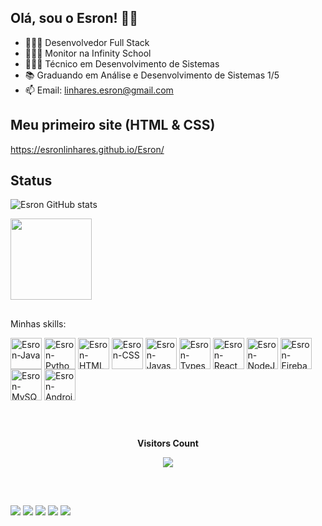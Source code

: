 ## Olá, sou o Esron! 👋😎

- 🧑🏽‍💻 Desenvolvedor Full Stack
- 👨🏽‍🏫 Monitor na Infinity School
- 👨🏽‍🎓 Técnico em Desenvolvimento de Sistemas
- 📚 Graduando em Análise e Desenvolvimento de Sistemas 1/5
- 📫 Email: linhares.esron@gmail.com

## Meu primeiro site (HTML & CSS)

https://esronlinhares.github.io/Esron/

## Status
![Esron GitHub stats](https://github-readme-stats.vercel.app/api?username=esronlinhares&show_icons=true&theme=github_dark)

<img height="130em" src="https://github-readme-stats.vercel.app/api/top-langs/?username=esronlinhares&layout=compact&langs_count=7&theme=github_dark"/>

##

Minhas skills:
<div style="display: inline_block">
  <img align="center" alt="Esron-Java" height="50" width="50" src="https://cdn.jsdelivr.net/gh/devicons/devicon@latest/icons/java/java-original-wordmark.svg">
  <img align="center" alt="Esron-Python" height="50" width="50" src="https://cdn.jsdelivr.net/gh/devicons/devicon@latest/icons/python/python-original-wordmark.svg">
  <img align="center" alt="Esron-HTML" height="50" width="50" src="https://cdn.jsdelivr.net/gh/devicons/devicon@latest/icons/html5/html5-original-wordmark.svg">
  <img align="center" alt="Esron-CSS" height="50" width="50" src="https://cdn.jsdelivr.net/gh/devicons/devicon@latest/icons/css3/css3-original-wordmark.svg">
  <img align="center" alt="Esron-Javascript" height="50" width="50" src="https://cdn.jsdelivr.net/gh/devicons/devicon/icons/javascript/javascript-plain.svg">
  <img align="center" alt="Esron-Typescript" height="50" width="50" src="https://cdn.jsdelivr.net/gh/devicons/devicon@latest/icons/typescript/typescript-plain.svg" />
  <img align="center" alt="Esron-React" height="50" width="50" src="https://cdn.jsdelivr.net/gh/devicons/devicon@latest/icons/react/react-original-wordmark.svg">
  <img align="center" alt="Esron-NodeJS" height="50" width="50" src="https://cdn.jsdelivr.net/gh/devicons/devicon@latest/icons/nodejs/nodejs-original-wordmark.svg" />
  <img align="center" alt="Esron-Firebase" height="50" width="50" src="https://cdn.jsdelivr.net/gh/devicons/devicon@latest/icons/firebase/firebase-original-wordmark.svg">
  <img align="center" alt="Esron-MySQL" height="50" width="50" src="https://cdn.jsdelivr.net/gh/devicons/devicon@latest/icons/mysql/mysql-original-wordmark.svg">
  <img align="center" alt="Esron-AndroidStudio" height="50" width="50" src="https://cdn.jsdelivr.net/gh/devicons/devicon@latest/icons/androidstudio/androidstudio-original-wordmark.svg">
</div>

##

<div align="center">
<br><p align="centre"><b>Visitors Count</b></p>  
<p align="center"><img align="center" src="https://profile-counter.glitch.me/{beniciodev}/count.svg" /></p> 
<br>
</div>

##

<div> 
  <a href="https://www.linkedin.com/in/esron-linhares-4579231b9/" target="_blank"><img src="https://img.shields.io/badge/-LinkedIn-%230077B5?style=for-the-badge&logo=linkedin&logoColor=white" target="_blank"></a>
  <a href = "mailto:esron2011@gmail.com"><img src="https://img.shields.io/badge/-Gmail-%23333?style=for-the-badge&logo=gmail&logoColor=white" target="_blank"></a>
  <a href="https://www.instagram.com/esronlinhares/" target="_blank"><img src="https://img.shields.io/badge/-Instagram-%23E4405F?style=for-the-badge&logo=instagram&logoColor=white" target="_blank"></a>
  <a href="https://www.tiktok.com/@esrondev/" target="_blank"><img src="https://img.shields.io/badge/TikTok-673351?style=for-the-badge&logo=tiktok&logoColor=white" target="_blank"></a>
  <a href="https://www.youtube.com/@esron/videos" target="_blank"><img src="https://img.shields.io/badge/YouTube-FF0000?style=for-the-badge&logo=youtube&logoColor=white" target="_blank"></a>
  
</div>
